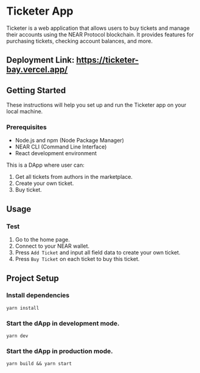 # Ticketer App

Ticketer is a web application that allows users to buy tickets and manage their accounts using the NEAR Protocol blockchain. It provides features for purchasing tickets, checking account balances, and more.


## Deployment Link: https://ticketer-bay.vercel.app/

## Getting Started

These instructions will help you set up and run the Ticketer app on your local machine.

### Prerequisites

- Node.js and npm (Node Package Manager)
- NEAR CLI (Command Line Interface)
- React development environment

This is a DApp where user can:

1. Get all tickets from authors in the marketplace.
2. Create your own ticket.
3. Buy ticket.

## Usage

### Test

1. Go to the home page.
2. Connect to your NEAR wallet.
3. Press `Add Ticket` and input all field data to create your own ticket.
4. Press `Buy Ticket` on each ticket to buy this ticket.

## Project Setup

### Install dependencies

`yarn install`

### Start the dApp in development mode.

`yarn dev`

### Start the dApp in production mode.

`yarn build && yarn start`
